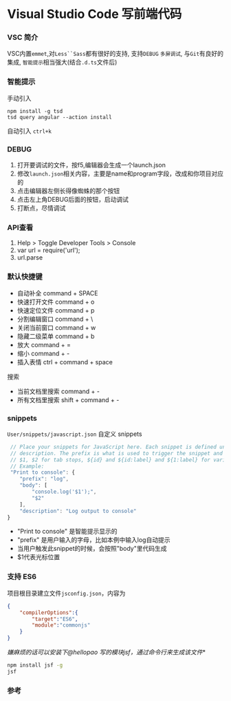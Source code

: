 Visual Studio Code 写前端代码
===
### VSC 简介
VSC内置`emmet`,对`Less``Sass`都有很好的支持, 支持`DEBUG` `多屏调试`, 与`Git`有良好的集成, `智能提示`相当强大(结合`.d.ts`文件后)

### 智能提示
手动引入
```
npm install -g tsd
tsd query angular --action install
```
自动引入 `ctrl+k`

### DEBUG
1. 打开要调试的文件，按f5,编辑器会生成一个launch.json
2. 修改`launch.json`相关内容，主要是name和program字段，改成和你项目对应的
3. 点击编辑器左侧长得像蜘蛛的那个按钮
4. 点击左上角DEBUG后面的按钮，启动调试
5. 打断点，尽情调试

### API查看
1. Help > Toggle Developer Tools > Console
2. var url = require('url');
3. url.parse

### 默认快捷键
- 自动补全 command + SPACE
- 快速打开文件 command + o
- 快速定位文件 command + p
- 分割编辑窗口 command + \
- 关闭当前窗口 command + w
- 隐藏二级菜单 command + b
- 放大 command + =
- 缩小 command + -
- 插入表情 ctrl + command + space

搜索
- 当前文档里搜索 command + -
- 所有文档里搜索 shift + command + -

### snippets
`User/snippets/javascript.json`
自定义 snippets
```javascript
 // Place your snippets for JavaScript here. Each snippet is defined under a snippet name and has a prefix, body and 
 // description. The prefix is what is used to trigger the snippet and the body will be expanded and inserted. Possible variables are:
 // $1, $2 for tab stops, ${id} and ${id:label} and ${1:label} for variables. Variables with the same id are connected.
 // Example:
 "Print to console": {
    "prefix": "log",
    "body": [
        "console.log('$1');",
        "$2"
    ],
    "description": "Log output to console"
}
```
- "Print to console" 是智能提示显示的
- "prefix" 是用户输入的字母，比如本例中输入log自动提示
- 当用户触发此snippet的时候，会按照"body"里代码生成
- $1代表光标位置

### 支持 ES6
项目根目录建立文件`jsconfig.json`，内容为
```json
{
    "compilerOptions":{
        "target":"ES6",
        "module":"commonjs"
    }
}
```
*嫌麻烦的话可以安装下@hellopao 写的模块jsf，通过命令行来生成该文件**
```sh
npm install jsf -g
jsf
```
### 参考
[](http://i5ting.github.io/vsc/)
